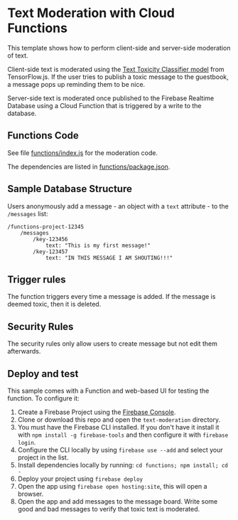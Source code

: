 # Text Moderation with Cloud Functions

This template shows how to perform client-side and server-side moderation of text.

Client-side text is moderated using the [Text Toxicity Classifier model](https://github.com/tensorflow/tfjs-models/tree/master/toxicity) from TensorFlow.js.
If the user tries to publish a toxic message to the guestbook, a message pops up reminding them
to be nice.

Server-side text is moderated once published to the Firebase Realtime Database using a
Cloud Function that is triggered by a write to the database.


## Functions Code

See file [functions/index.js](functions/index.js) for the moderation code.

The dependencies are listed in [functions/package.json](functions/package.json).


## Sample Database Structure

Users anonymously add a message - an object with a `text` attribute - to the `/messages` list:

```
/functions-project-12345
    /messages
        /key-123456
            text: "This is my first message!"
        /key-123457
            text: "IN THIS MESSAGE I AM SHOUTING!!!"
```


## Trigger rules

The function triggers every time a message is added. If the message is deemed toxic, then it
is deleted.


## Security Rules

The security rules only allow users to create message but not edit them afterwards.


## Deploy and test

This sample comes with a Function and web-based UI for testing the function. To configure it:

 1. Create a Firebase Project using the [Firebase Console](https://console.firebase.google.com).
 1. Clone or download this repo and open the `text-moderation` directory.
 1. You must have the Firebase CLI installed. If you don't have it install it with `npm install -g firebase-tools` and then configure it with `firebase login`.
 1. Configure the CLI locally by using `firebase use --add` and select your project in the list.
 1. Install dependencies locally by running: `cd functions; npm install; cd -`
 1. Deploy your project using `firebase deploy`
 1. Open the app using `firebase open hosting:site`, this will open a browser.
 2. Open the app and add messages to the message board. Write some good and bad messages to verify that toxic text is moderated.
